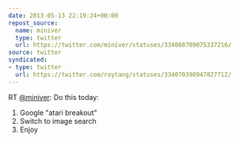 ```yaml
---
date: 2013-05-13 22:19:24+00:00
repost_source:
  name: miniver
  type: twitter
  url: https://twitter.com/miniver/statuses/334068709075337216/
source: twitter
syndicated:
- type: twitter
  url: https://twitter.com/roytang/statuses/334070398947827712/
---
```


RT [@miniver](https://twitter.com/miniver/): Do this today:

1. Google "atari breakout"
2. Switch to image search
3. Enjoy